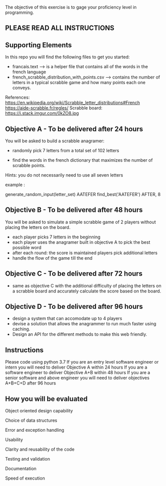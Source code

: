 
The objective of this exercise is to gage your proficiency level in programming.

PLEASE READ ALL INSTRUCTIONS
----------------------------

Supporting Elements  
-------------------

In this repo you will find the following files to get you started:

- francais.text --> is a helper file that contains all of the words in the french language
- french_scrabble_distribution_with_points.csv --> contains the number of letters in a typical scrabble game and how many points each one conveys.

References:
https://en.wikipedia.org/wiki/Scrabble_letter_distributions#French
https://aide-scrabble.fr/regles/
Scrabble board: https://i.stack.imgur.com/0kZO8.jpg

Objective A - To be delivered after 24 hours
-----------------------------------
You will be asked to build a scrabble anagramer:

* randomly pick 7 letters from a total set of 102 letters

* find the words in the french dictionary that maximizes the number of scrabble points.

Hints: you do not necessarily need to use all seven letters

example :

generate_random_input(letter_set)
AATEFER
find_best('AATEFER')
AFTER, 8

Objective B - To be delivered after 48 hours
--------------------------------------------
You will be asked to simulate a simple scrabble game of 2 players without placing the letters on the board.

* each player picks 7 letters in the beginning
* each player uses the anagramer built in objective A to pick the best possible word
* after each round:
  the score is maintained
  players pick additional letters
* handle the flow of the game till the end

Objective C - To be delivered after 72 hours
--------------------------------------------
* same as objective C with the additional difficulty of placing the letters on a scrabble board and accurately calculate the score based on the board.

Objective D - To be delivered after 96 hours
--------------------------------------------
* design a system that can accomodate up to 4 players
* devise a solution that allows the anagrammer to run much faster using caching.
* Design an API for the different methods to make this web friendly.


Instructions
------------
Please code using python 3.7
If you are an entry level software engineer or intern you will need to deliver  Objective A within 24 hours
If you are a software engineer to deliver Objective A+B within 48 hours
If you are a senior software and above engineer you will need to deliver objectives A+B+C+D after 96 hours 

How you will be evaluated
-------------------------

Object oriented design capability

Choice of data structures

Error and exception handling

Usability 

Clarity and reusability of the code

Testing and validation

Documentation

Speed of execution






 
